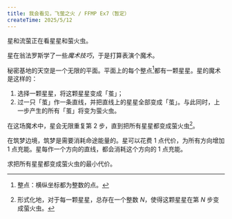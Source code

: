 ```yaml
---
title: 我会看见，飞萤之火 / FFMP Ex7（暂定）
createTime: 2025/5/12
---
```


星和流萤正在看星星和萤火虫。

星在翁法罗斯学了一些*魔术技巧*，于是打算表演个魔术。

秘密基地的天空是一个无限的平面。平面上的每个整点[^1]都有一颗星星。星的魔术是这样的：

1. 选择一颗星星，将这颗星星变成「茧」；
2. 过一只「茧」作一条直线，并把直线上的星星全部变成「茧」。与此同时，上一步产生的所有「茧」将变为萤火虫。

在这场魔术中，星会无限重复第 $2$ 步，直到把所有星星都变成萤火虫[^2]。

在筑梦边境，筑梦是需要消耗命途能量的。星可以花费 $1$ 点代价，为所有方向增加 $1$ 点充能。星每作一个方向的直线，都会消耗这个方向的 $1$ 点充能。

求把所有星星都变成萤火虫的最小代价。

[^1]: 整点：横纵坐标都为整数的点。

[^2]: 形式化地，对于每一颗星星，总存在一个整数 $N$，使得这颗星星在第 $N$ 步变成萤火虫。
